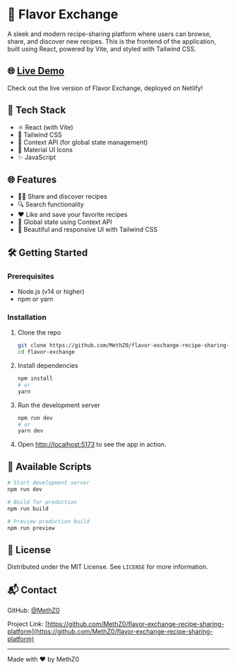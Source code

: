 # 🍲 Flavor Exchange

A sleek and modern recipe-sharing platform where users can browse, share, and discover new recipes. This is the frontend of the application, built using React, powered by Vite, and styled with Tailwind CSS.


## 🌐 [Live Demo](https://flavor-exchange-methush.netlify.app)

Check out the live version of Flavor Exchange, deployed on Netlify!

## 🚀 Tech Stack

- ⚛️ React (with Vite)
- 🎨 Tailwind CSS
- 🧠 Context API (for global state management)
- 🧩 Material UI Icons
- ✨ JavaScript

## 🌐 Features

- 🧑‍🍳 Share and discover recipes
- 🔍 Search functionality
- ❤️ Like and save your favorite recipes
- 🧠 Global state using Context API
- 💅 Beautiful and responsive UI with Tailwind CSS

## 🛠️ Getting Started

### Prerequisites

- Node.js (v14 or higher)
- npm or yarn

### Installation

1. Clone the repo
   ```bash
   git clone https://github.com/MethZ0/flavor-exchange-recipe-sharing-platform.git
   cd flavor-exchange
   ```

2. Install dependencies
   ```bash
   npm install
   # or
   yarn
   ```

3. Run the development server
   ```bash
   npm run dev
   # or
   yarn dev
   ```

4. Open [http://localhost:5173](http://localhost:5173) to see the app in action.

## 🧾 Available Scripts

```bash
# Start development server
npm run dev

# Build for production
npm run build

# Preview production build
npm run preview
```

## 📝 License

Distributed under the MIT License. See `LICENSE` for more information.

## 📬 Contact

GitHub: [@MethZ0](https://github.com/MethZ0)

Project Link: [https://github.com/MethZ0/flavor-exchange-recipe-sharing-platform](https://github.com/MethZ0/flavor-exchange-recipe-sharing-platform)

---

Made with ❤️ by MethZ0